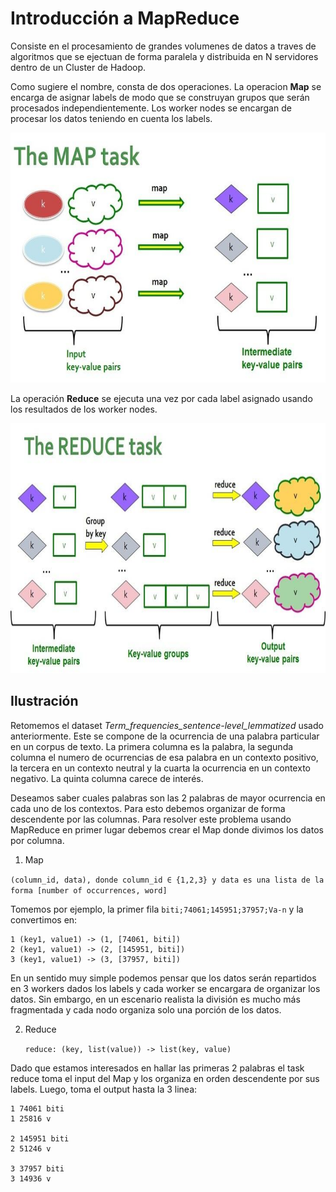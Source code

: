 # Introducción a MapReduce

Consiste en el procesamiento de grandes volumenes de datos a traves de algoritmos que se ejectuan de forma paralela y distribuida en N servidores dentro de un Cluster de Hadoop.

Como sugiere el nombre, consta de dos operaciones. La operacion **Map** se encarga de asignar labels de modo que se construyan grupos que serán procesados independientemente. Los worker nodes se encargan de procesar los datos teniendo en cuenta los labels. 
<p align="center">
  <img img width="600" height="400" src="img\map_concep.jpg" >
</p>

La operación  **Reduce** se ejecuta una vez por cada label asignado usando los resultados de los worker nodes. 
<p align="center">
  <img img width="600" height="400" src="img\reduce_concep.jpg" >
</p>


## Ilustración 

Retomemos el dataset *Term_frequencies_sentence-level_lemmatized* usado anteriormente. Este se compone de la ocurrencia de una palabra particular en un corpus de texto. 
La primera columna es la palabra, la segunda columna el numero de ocurrencias de esa palabra en un contexto positivo, la tercera en un contexto neutral y la cuarta la ocurrencia en un contexto negativo. La quinta columna carece de interés. 

Deseamos saber cuales palabras son las 2 palabras de mayor ocurrencia en cada uno de los contextos. Para esto debemos organizar de forma descendente por las columnas. 
Para resolver este problema usando MapReduce en primer lugar debemos crear el Map donde divimos los datos por columna.

1.  Map
   
   ```(column_id, data), donde column_id ∈ {1,2,3} y data es una lista de la forma [number of occurrences, word]```
 
Tomemos por ejemplo, la primer fila `biti;74061;145951;37957;Va-n` y la convertimos en: 

    1 (key1, value1) -> (1, [74061, biti]) 
    2 (key1, value1) -> (2, [145951, biti])
    3 (key1, value1) -> (3, [37957, biti])

En un sentido muy simple podemos pensar que los datos serán repartidos en 3 workers dados los labels y cada worker se encargara de organizar los datos. Sin embargo, en un escenario realista la división es mucho más fragmentada y cada nodo organiza solo una porción de los datos. 

2. Reduce

    ```reduce: (key, list(value)) -> list(key, value) ```

Dado que estamos interesados en hallar las primeras 2 palabras el task reduce toma el input del Map y los organiza en orden descendente por sus labels. Luego, toma el output hasta la 3 linea: 

    1 74061 biti
    1 25816 v 

    2 145951 biti
    2 51246 v

    3 37957 biti
    3 14936 v


